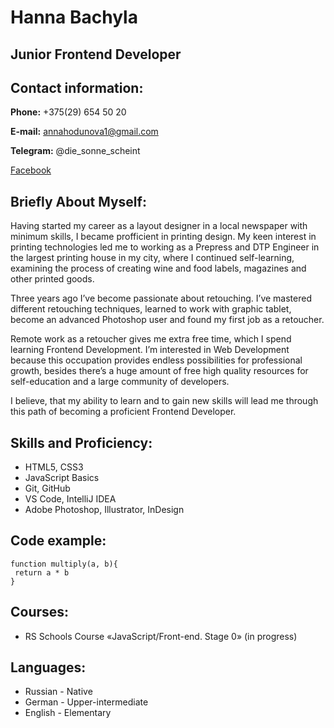# Hanna Bachyla
## Junior Frontend Developer
## Contact information:
**Phone:** +375(29) 654 50 20

**E-mail:** annahodunova1@gmail.com

**Telegram:** @die_sonne_scheint

[Facebook](https://www.facebook.com/profile.php?id=100018044807363)
## Briefly About Myself:
Having started my career as a layout designer in a local newspaper with minimum skills, I became profficient in printing design.
My keen interest in printing technologies led me to working as a Prepress and DTP Engineer in the largest printing house in my city,
where I continued self-learning, examining the process of creating wine and food labels, magazines and other printed goods.

Three years ago I’ve become passionate about retouching. I’ve mastered different retouching techniques,
learned to work with graphic tablet, become an advanced Photoshop user and found my first job as a retoucher.

Remote work as a retoucher gives me extra free time, which I spend learning Frontend Development.
I’m interested in Web Development because this occupation provides endless possibilities for professional growth,
besides there’s a huge amount of free high quality resources for self-education and a large community of developers.

I believe, that my ability to learn and to gain new skills will lead me through this path of becoming a proficient Frontend Developer.
## Skills and Proficiency:
* HTML5, CSS3
* JavaScript Basics
* Git, GitHub
* VS Code, IntelliJ IDEA
* Adobe Photoshop, Illustrator, InDesign
## Code example:
```
function multiply(a, b){
 return a * b
}
```
## Courses:
* RS Schools Course «JavaScript/Front-end. Stage 0» (in progress)
## Languages:
* Russian - Native
* German - Upper-intermediate
* English - Elementary
